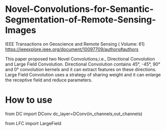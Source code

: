 # Novel-Convolutions-for-Semantic-Segmentation-of-Remote-Sensing-Images
 IEEE Transactions on Geoscience and Remote Sensing ( Volume: 61)
 https://ieeexplore.ieee.org/document/10097709/authors#authors
 
 
This paper proposed two Novel Convolutions,i.e., Directional Convolution and Large Field Convolution. Directional Convolution contains 45°, -45°, 90° and 0° convolution kernels and it can extract features on these directions. Large Field Convolution uses a strategy of sharing weight and it can enlarge the receptive field and reduce parameters.

# How to use

from DC import DConv
dc_layer=DConv(in_channels,out_channels)

from LFC import LargeField
